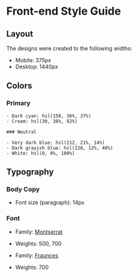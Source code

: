 # Front-end Style Guide

## Layout

The designs were created to the following widths:

- Mobile: 375px
- Desktop: 1440px

## Colors

### Primary

    - Dark cyan: hsl(158, 36%, 37%)
    - Cream: hsl(30, 38%, 92%)

    ### Neutral

    - Very dark blue: hsl(212, 21%, 14%)
    - Dark grayish blue: hsl(228, 12%, 48%)
    - White: hsl(0, 0%, 100%)

## Typography

### Body Copy

- Font size (paragraph): 14px

### Font

- Family: [Montserrat](https://fonts.google.com/specimen/Montserrat)
- Weights: 500, 700

- Family: [Fraunces](https://fonts.google.com/specimen/Fraunces)
- Weights: 700
